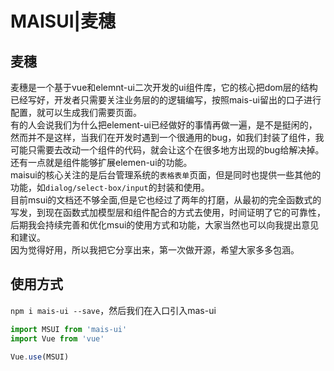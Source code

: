 # MAISUI|麦穗
## 麦穗
麦穗是一个基于vue和elemnt-ui二次开发的ui组件库，它的核心把dom层的结构已经写好，开发者只需要关注业务层的的逻辑编写，按照mais-ui留出的口子进行配置，就可以生成我们需要页面。  
有的人会说我们为什么把element-ui已经做好的事情再做一遍，是不是挺闲的，然而并不是这样，当我们在开发时遇到一个很通用的bug，如我们封装了组件，我可能只需要去改动一个组件的代码，就会让这个在很多地方出现的bug给解决掉。还有一点就是组件能够扩展elemen-ui的功能。  
maisui的核心关注的是后台管理系统的`表格表单`页面，但是同时也提供一些其他的功能，如`dialog/select-box/input`的封装和使用。  
目前msui的文档还不够全面,但是它也经过了两年的打磨，从最初的完全函数式的写发，到现在函数式加模型层和组件配合的方式去使用，时间证明了它的可靠性，后期我会持续完善和优化msui的使用方式和功能，大家当然也可以向我提出意见和建议。  
因为觉得好用，所以我把它分享出来，第一次做开源，希望大家多多包涵。

## 使用方式
`npm i mais-ui --save`，然后我们在入口引入mas-ui
```js
import MSUI from 'mais-ui'
import Vue from 'vue'

Vue.use(MSUI)
```
